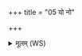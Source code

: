 +++
title = "05 यो नो"

+++
<details><summary>मूलम् (WS)</summary>

यो नो वलिं मृगयां यश्च नः कृषिं परितिष्ठाद् यतुभिर्यश्च नः शपात्।  
अस्ता रुद्रः श्रथत्वायुरस्य तमत्रापि प्र दह जातवेदः ॥ ५ ॥ यात  
मा यातुमान् विदत मूडितारमलोका अस्मै प्रदिशो भवन्तु ।  
समेनं तपतां रोदसी उभे तमत्रापि प्र दह जातवेदः॥ ६ ॥ यात  
ज्योतिष्मतीस्तपना याध रोचना प्रत्योषन्तीस्तन्वो यास्ते अग्ने।  
ताभिर्मे मर्माण्यभितो ददस्व मा त्वा दभन् यातुधाना नृचक्षः ॥ ७ ॥
</details>